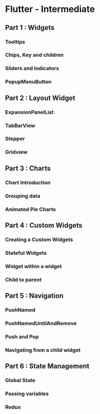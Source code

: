 # Flutter - Intermediate

## Part 1 : Widgets

### Tooltips

### Chips, Key and children

### Sliders and indicators

### PopupMenuButton

## Part 2 : Layout Widget

### ExpansionPanelList

### TabBarView

### Stepper

### Gridview

## Part 3 : Charts

### Chart Introduction

### Grouping data

### Animated Pie Charts

## Part 4 : Custom Widgets

### Creating a Custom Widgets

### Stateful Widgets

### Widget within a widget

### Child to parent

## Part 5 : Navigation

### PushNamed

### PushNamedUntilAndRemove

### Push and Pop

### Navigating from a child widget

## Part 6 : State Management

### Global State

### Passing variables

### Redux
